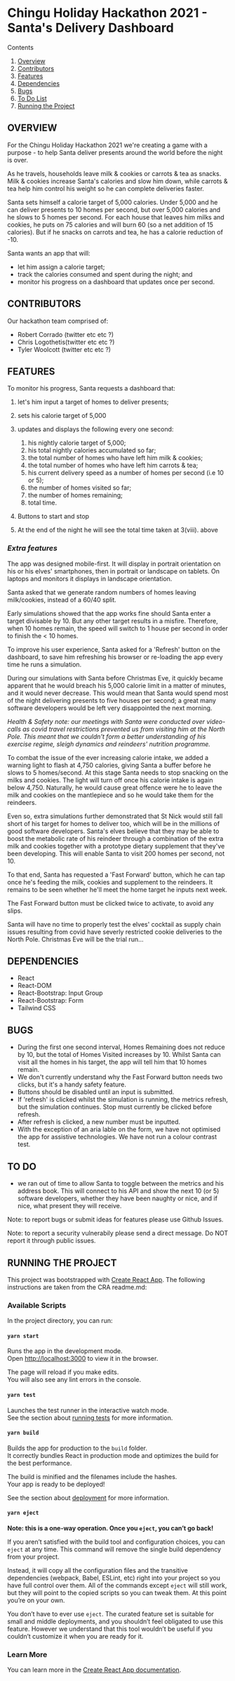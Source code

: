 # Chingu Holiday Hackathon 2021 - Santa's Delivery Dashboard

Contents

1. [Overview](#overview)
2. [Contributors](#contributors)
3. [Features](#features)
4. [Dependencies](#dependencies)
5. [Bugs](#bugs)
6. [To Do List](#todo)
7. [Running the Project](#runproject)


## OVERVIEW <a name="overview"></a>
For the Chingu Holiday Hackathon 2021 we're creating a game with a purpose - to help Santa deliver presents around the world before the night is over.

As he travels, households leave milk & cookies or carrots & tea as snacks. Milk & cookies increase Santa's calories and slow him down, while carrots & tea help him control his weight so he can complete deliveries faster.

Santa sets himself a calorie target of 5,000 calories. Under 5,000 and he can deliver presents to 10 homes per second, but over 5,000 calories and he slows to 5 homes per second. For each house that leaves him milks and cookies, he puts on 75 calories and will burn 60 (so a net addition of 15 calories). But if he snacks on carrots and tea, he has a calorie reduction of -10.

Santa wants an app that will: 
- let him assign a calorie target; 
- track the calories consumed and spent during the night; and 
- monitor his progress on a dashboard that updates once per second.


## CONTRIBUTORS <a name="contributors"></a>
Our hackathon team comprised of:

- Robert Corrado (twitter etc etc ?)
- Chris Logothetis(twitter etc etc ?)
- Tyler Woolcott (twitter etc etc ?)


## FEATURES <a name="features"></a>

To monitor his progress, Santa requests a dashboard that:

1. let's him input a target of homes to deliver presents;
2. sets his calorie target of 5,000
3. updates and displays the following every one second:

    1. his nightly calorie target of 5,000;
    2. his total nightly calories accumulated so far;
    3. the total number of homes who have left him milk & cookies;
    4. the total number of homes who have left him carrots & tea;
    5. his current delivery speed as a number of homes per second (i.e 10 or 5);
    6. the number of homes visited so far;
    7. the number of homes remaining;
    8. total time.

4. Buttons to start and stop
5. At the end of the night he will see the total time taken at 3(viii). above


### *Extra features*

The app was designed mobile-first. It will display in portrait orientation on his or his elves' smartphones, then in portrait or landscape on tablets. On laptops and monitors it displays in landscape orientation.

Santa asked that we generate random numbers of homes leaving milk/cookies, instead of a 60/40 split.

Early simulations showed that the app works fine should Santa enter a target divisable by 10. But any other target results in a misfire. Therefore, when 10 homes remain, the speed will switch to 1 house per second in order to finish the < 10 homes.

To improve his user experience, Santa asked for a 'Refresh' button on the dashboard, to save him refreshing his browser or re-loading the app every time he runs a simulation.

During our simulations with Santa before Christmas Eve, it quickly became apparent that he would breach his 5,000 calorie limit in a matter of minutes, and it would never decrease. This would mean that Santa would spend most of the night delivering presents to five houses per second; a great many software developers would be left very disappointed the next morning.

*Health & Safety note: our meetings with Santa were conducted over video-calls as covid travel restrictions prevented us from visiting him at the North Pole. This meant that we couldn't form a better understanding of his exercise regime, sleigh dynamics and reindeers' nutrition programme.* 

To combat the issue of the ever increasing calorie intake, we added a warning light to flash at 4,750 calories, giving Santa a buffer before he slows to 5 homes/second. At this stage Santa needs to stop snacking on the milks and cookies. The light will turn off once his calorie intake is again below 4,750. Naturally, he would cause great offence were he to leave the milk and cookies on the mantlepiece and so he would take them for the reindeers.

Even so, extra simulations further demonstrated that St Nick would still fall short of his target for homes to deliver too, which will be in the millions of good software developers. Santa's elves believe that they may be able to boost the metabolic rate of his reindeer through a combination of the extra milk and cookies together with a prototype dietary supplement that they've been developing. This will enable Santa to visit 200 homes per second, not 10.

To that end, Santa has requested a 'Fast Forward' button, which he can tap once he's feeding the milk, cookies and supplement to the reindeers. It remains to be seen whether he'll meet the home target he inputs next week.

The Fast Forward button must be clicked twice to activate, to avoid any slips.

Santa will have no time to properly test the elves' cocktail as supply chain issues resulting from covid have severly restricted cookie deliveries to the North Pole. Christmas Eve will be the trial run... 


## DEPENDENCIES <a name="dependencies"></a>

- React
- React-DOM
- React-Bootstrap: Input Group
- React-Bootstrap: Form
- Tailwind CSS


## BUGS <a name="bugs"></a>

- During the first one second interval, Homes Remaining does not reduce by 10, but the total of Homes Visited increases by 10. Whilst Santa can visit all the homes in his target, the app will tell him that 10 homes remain.
- We don't currently understand why the Fast Forward button needs two clicks, but it's a handy safety feature.
- Buttons should be disabled until an input is submitted.
- If 'refresh' is clicked whilst the simulation is running, the metrics refresh, but the simulation continues. Stop must currently be clicked before refresh.
- After refresh is clicked, a new number must be inputted.
- With the exception of an aria lable on the form, we have not optimised the app for assistive technologies. We have not run a colour contrast test.


## TO DO <a name="todo"></a>

- we ran out of time to allow Santa to toggle between the metrics and his address book. This will connect to his API and show the next 10 (or 5) software developers, whether they have been naughty or nice, and if nice, what present they will receive.

Note: to report bugs or submit ideas for features please use Github Issues.

Note: to report a security vulnerabily please send a direct message. Do NOT report it through public issues.


## RUNNING THE PROJECT <a name="runproject"></a>

This project was bootstrapped with [Create React App](https://github.com/facebook/create-react-app). The following instructions are taken from the CRA readme.md:

### Available Scripts

In the project directory, you can run:

#### `yarn start`

Runs the app in the development mode.\
Open [http://localhost:3000](http://localhost:3000) to view it in the browser.

The page will reload if you make edits.\
You will also see any lint errors in the console.

#### `yarn test`

Launches the test runner in the interactive watch mode.\
See the section about [running tests](https://facebook.github.io/create-react-app/docs/running-tests) for more information.

#### `yarn build`

Builds the app for production to the `build` folder.\
It correctly bundles React in production mode and optimizes the build for the best performance.

The build is minified and the filenames include the hashes.\
Your app is ready to be deployed!

See the section about [deployment](https://facebook.github.io/create-react-app/docs/deployment) for more information.

#### `yarn eject`

**Note: this is a one-way operation. Once you `eject`, you can’t go back!**

If you aren’t satisfied with the build tool and configuration choices, you can `eject` at any time. This command will remove the single build dependency from your project.

Instead, it will copy all the configuration files and the transitive dependencies (webpack, Babel, ESLint, etc) right into your project so you have full control over them. All of the commands except `eject` will still work, but they will point to the copied scripts so you can tweak them. At this point you’re on your own.

You don’t have to ever use `eject`. The curated feature set is suitable for small and middle deployments, and you shouldn’t feel obligated to use this feature. However we understand that this tool wouldn’t be useful if you couldn’t customize it when you are ready for it.

### Learn More

You can learn more in the [Create React App documentation](https://facebook.github.io/create-react-app/docs/getting-started).
